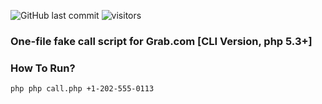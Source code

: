 
![GitHub last commit](https://img.shields.io/github/last-commit/ValentinNikolaev/fakecall)
![visitors](https://visitor-badge.laobi.icu/badge?page_id=ValentinNikolaev.fakecall)
### One-file fake call script for Grab.com [CLI Version, php 5.3+]
### How To Run?
``php
php call.php +1-202-555-0113
``

